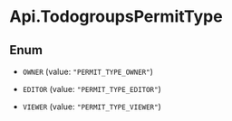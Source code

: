 # Api.TodogroupsPermitType

## Enum


* `OWNER` (value: `"PERMIT_TYPE_OWNER"`)

* `EDITOR` (value: `"PERMIT_TYPE_EDITOR"`)

* `VIEWER` (value: `"PERMIT_TYPE_VIEWER"`)



